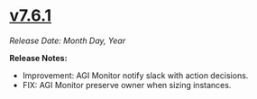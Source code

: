 # [v7.6.1](https://github.com/aerospike/aerolab/releases/tag/7.6.1)

_Release Date: Month Day, Year_

**Release Notes:**
* Improvement: AGI Monitor notify slack with action decisions.
* FIX: AGI Monitor preserve owner when sizing instances.
